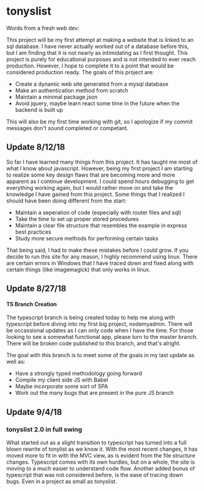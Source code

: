 # tonyslist

Words from a fresh web dev: 

This project will be my first attempt at making a website that is linked to an sql database. I have never actually worked out of a database before this, but I am finding that it is not nearly as intimidating as I first thought. This project is purely for educational purposes and is not intended to ever reach production. However, I hope to complete it to a point that would be considered production ready. The goals of this project are:

- Create a dynamic web site generated from a mysql database
- Make an authentication method from scratch
- Maintain a minimal package.json
- Avoid jquery, maybe learn react some time in the future when the backend is built up

This will also be my first time working with git, so I apologize if my commit messages don't sound completed or competant. 


## Update 8/12/18

So far I have learned many things from this project. It has taught me most of what I know about javascript. However, being my first project I am starting to realize some key design flaws that are becoming more and more apparent as I continue development. I could spend hours debugging to get everything working again, but I would rather move on and take the knowledge I have gained from this project. Some things that I realized I should have been doing different from the start: 

- Maintain a seperation of code (especially with router files and sql)
- Take the time to set up proper stored procedures
- Maintain a clear file structure that resembles the example in express best practices
- Study more secure methods for performing certain tasks

That being said, I had to make these mistakes before I could grow. If you decide to run this site for any reason, I highly recommend using linux. There are certain errors in Windows that I have traced down and fixed along with certain things (like imagemagick) that only works in linux.

## Update 8/27/18

#### TS Branch Creation

The typescript branch is being created today to help me along with typescript before diving into my first big project, nodemyadmin. There will be occassional updates as I can only code when I have the time. For those looking to see a somewhat functional app, please turn to the master branch. There will be broken code published to this branch, and that's alright. 

The goal with this branch is to meet some of the goals in my last update as well as:

 - Have a strongly typed methodology going forward
 - Compile my client side JS with Babel
 - Maybe incorporate some sort of SPA
 - Work out the many bugs that are present in the pure JS branch


 ## Update 9/4/18

 ### tonyslist 2.0 in full swing

 What started out as a slight transition to typescript has turned into a full blown rewrite of tonylist as we know it. With the most recent changes, it has moved more to fit in with the MVC view, as is evident from the file structure changes. Typescript comes with its own hurdles, but on a whole, the site is moving to a much easier to understand code flow. Another added bonus of typescript that was not considered before, is the ease of tracing down bugs. Even in a project as small as tonyslist.